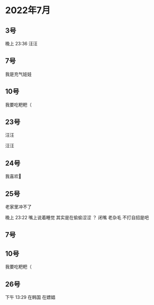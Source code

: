 # 2022年7月

<script setup lang="ts">
import { QTagColors } from 'fake-qq-ui';

</script>

## 3号


<q-window title="我的世界话题群">

<q-tip>晚上 23:36</q-tip>
<q-text name="dabiti hiahia" tag="LV35 厨房杀手" :tag-color="QTagColors.purple" avatar="https://q2.qlogo.cn/headimg_dl?dst_uin=2830068959&spec=100">汪汪</q-text>

</q-window>


## 7号

<q-window title="Minecraft资源群">

<q-text name="断桥烟雨" tag="LV100 𒐪𒐪𒐪𒐪" :tag-color="QTagColors.purple"
avatar="https://q2.qlogo.cn/headimg_dl?dst_uin=3512772833&spec=100">我是充气娃娃</q-text>

</q-window>

## 10号

<q-window title="Minecraft资源群">

<q-text name="土豆儿" tag="LV100 土豆土豆土豆" :tag-color="QTagColors.purple"
avatar="https://q2.qlogo.cn/headimg_dl?dst_uin=3442827834&spec=100">我要吃粑粑（</q-text>

</q-window>

## 23号

<q-window title="Minecraft资源群">

<q-text name="头衔" tag="LV100 头衔" :tag-color="QTagColors.purple"
avatar="https://q2.qlogo.cn/headimg_dl?dst_uin=3108373549&spec=100">汪汪</q-text>

<q-text name="土豆儿" tag="LV96 超级无敌变态" :tag-color="QTagColors.purple"
avatar="https://q2.qlogo.cn/headimg_dl?dst_uin=3442827834&spec=100">汪汪</q-text>

</q-window>

## 24号

<q-window title="Minecraft资源群">

<q-text name="白井 黒子" tag="LV100 夹击妹抖" :tag-color="QTagColors.purple"
avatar="https://q2.qlogo.cn/headimg_dl?dst_uin=1783737017&spec=100">我喜欢🐔</q-text>

</q-window>

## 25号

<q-window title="Minecraft资源群">

<q-text name="断桥烟雨" tag="LV100 𒐪𒐪𒐪𒐪" :tag-color="QTagColors.purple"
avatar="https://q2.qlogo.cn/headimg_dl?dst_uin=3512772833&spec=100">老家里冲不了</q-text>

<q-tip>晚上 23:22</q-tip>
<q-text name="色批头子被子豪炒饭🥵" tag="LV87 末影龙" :tag-color="QTagColors.grey"
avatar="https://q2.qlogo.cn/headimg_dl?dst_uin=3427272825&spec=100">嘴上说着睡觉</q-text>
<q-text name="色批头子被子豪炒饭🥵" tag="LV87 末影龙" :tag-color="QTagColors.grey"
avatar="https://q2.qlogo.cn/headimg_dl?dst_uin=3427272825&spec=100">其实是在偷偷涩涩</q-text>
<q-text name="土豆儿" tag="LV96 超级无敌变态" :tag-color="QTagColors.purple"
avatar="https://q2.qlogo.cn/headimg_dl?dst_uin=3442827834&spec=100">？</q-text>
<q-text name="土豆儿" tag="LV96 超级无敌变态" :tag-color="QTagColors.purple"
avatar="https://q2.qlogo.cn/headimg_dl?dst_uin=3442827834&spec=100">闭嘴</q-text>
<q-text name="土豆儿" tag="LV96 超级无敌变态" :tag-color="QTagColors.purple"
avatar="https://q2.qlogo.cn/headimg_dl?dst_uin=3442827834&spec=100">老杂毛</q-text>
<q-text name="色批头子被子豪炒饭🥵" tag="LV87 末影龙" :tag-color="QTagColors.grey"
avatar="https://q2.qlogo.cn/headimg_dl?dst_uin=3427272825&spec=100">不打自招是吧</q-text>


</q-window>

## 7号

## 10号

<q-window title="Minecraft资源群">

<q-text name="土豆儿" tag="LV100 土豆土豆土豆" :tag-color="QTagColors.purple"
avatar="https://q2.qlogo.cn/headimg_dl?dst_uin=3442827834&spec=100">我要吃粑粑（</q-text>

</q-window>

## 26号

<q-window title="Minecraft资源群">

<q-tip>下午 13:29</q-tip>
<q-text name="§" tag="LV41 爱女装的苦逼" :tag-color="QTagColors.purple"
avatar="https://q2.qlogo.cn/headimg_dl?dst_uin=3030376163&spec=100">在韩国</q-text>
<q-text name="§" tag="LV41 爱女装的苦逼" :tag-color="QTagColors.purple"
avatar="https://q2.qlogo.cn/headimg_dl?dst_uin=3030376163&spec=100">在嫖娼</q-text>
<q-image name="§" tag="LV41 爱女装的苦逼" :tag-color="QTagColors.purple"
avatar="https://q2.qlogo.cn/headimg_dl?dst_uin=3030376163&spec=100" src="/img/2022-7-26-1.jfif"></q-image>

</q-window>
